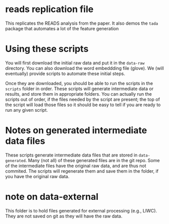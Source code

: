 # reads replication file

This replicates the READS analysis from the paper.
It also demos the `tada` package that automates a lot of the feature generation

# Using these scripts
You will first download the initial raw data and put it in the `data-raw` directory.
You can also download the word embeddding file (glove).
We (will eventually) provide scripts to automate these initial steps.

Once they are downloaded, you should be able to run the scripts in the `scripts` folder in order.
These scripts will generate intermediate data or results, and store them in appropriate folders.
You can actually run the scripts out of order, if the files needed by the script are present; the top of the script will load those files so it should be easy to tell if you are ready to run any given script.


# Notes on generated intermediate data files
These scripts generate intermediate data files that are stored in `data-generated`.
Many (not all) of these generated files are in the git repo.
Some of the intermediate files have the original raw data, and are thus not commited.  The scripts will regenerate them and save them in the folder, if you have the original raw data.

# note on data-external
This folder is to hold files generated for external processing (e.g., LIWC).
They are not saved on git as they will have the raw data.
